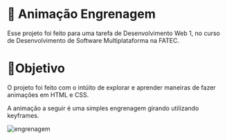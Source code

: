 <h1>📱 Animação Engrenagem</h1>
<p>Esse projeto foi feito para uma tarefa de Desenvolvimento Web 1, no curso de Desenvolvimento de Software Multiplataforma na FATEC.</p>
<h1>📝Objetivo</h1>
<p>O projeto foi feito com o intúito de explorar e aprender maneiras de fazer animações em HTML e CSS.</p>
<p>A animação a seguir é uma simples engrenagem girando utilizando keyframes.</p>

![engrenagem](https://github.com/schizary/ENGRENAGEM-CSS/assets/161368632/42a99eef-fdc4-4aea-87bd-55d8bf645c50)
